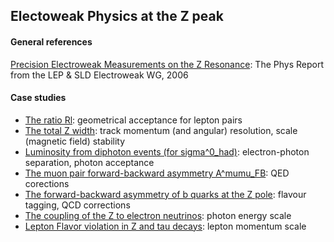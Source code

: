 ## Electoweak Physics at the Z peak

#### General references
[Precision Electroweak Measurements on the Z Resonance](https://arxiv.org/abs/hep-ex/0509008): The Phys Report from the LEP & SLD Electroweak WG, 2006

#### Case studies
- [The ratio Rl](rl): geometrical acceptance for lepton pairs
- [The total Z width](zwidth): track momentum (and angular) resolution, scale (magnetic field) stability
- [Luminosity from diphoton events (for sigma^0\_had)](sigma_had): electron-photon separation, photon acceptance
- [The muon pair forward-backward asymmetry A^mumu\_FB](AFBmumu): QED corections
- [The forward-backward asymmetry of b quarks at the Z pole](AFBbb): flavour tagging, QCD corrections
- [The coupling of the Z to electron neutrinos](Znuenue): photon energy scale
- [Lepton Flavor violation in Z and tau decays](../taus/lfv): lepton momentum scale

